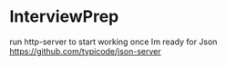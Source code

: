 # InterviewPrep
run  http-server to start working
once Im ready for Json https://github.com/typicode/json-server
